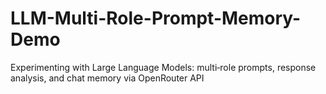 # LLM-Multi-Role-Prompt-Memory-Demo
Experimenting with Large Language Models: multi‑role prompts, response analysis, and chat memory via OpenRouter API
